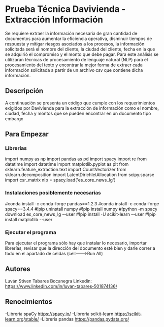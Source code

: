 # Prueba Técnica Davivienda - Extracción Información

Se requiere extraer la información necesaria de gran cantidad de documentos para aumentar la eficiencia operativa, disminuir tiempos de respuesta y mitigar riesgos asociados a los procesos, la información solicitada será el nombre del cliente, la ciudad del cliente, fecha en la que se adquirió el compromiso y el monto que debe pagar. Para este análisis se utilizarán técnicas de procesamiento de lenguaje natural (NLP) para el procesamiento del texto y encontrar la mejor forma de extraer cada información solicitada a partir de un archivo csv que contiene dicha información.

## Descripción

A continuación se presenta un código que cumple con los requerimientos exigidos por Davivienda para la extracción de información como el nombre, ciudad, fecha y montos que se pueden encontrar en un documento tipo embargo

## Para Empezar

### Librerías

import numpy as np
import pandas as pd
import spacy
import re
from datetime import datetime
import matplotlib.pyplot as plt
from sklearn.feature_extraction.text import CountVectorizer
from sklearn.decomposition import LatentDirichletAllocation
from scipy.sparse import csr_matrix
nlp = spacy.load('es_core_news_lg')

### Instalaciones posiblemente necesarias

#conda install -c conda-forge pandas==1.2.3
#conda install -c conda-forge spacy==3.4.4
#!pip uninstall numpy
#!pip install numpy
#!python -m spacy download es_core_news_lg --user
#!pip install -U scikit-learn --user
#!pip install matplotlib --user

### Ejecutar el programa

Para ejecutar el programa sólo hay que instalar lo necesario, importar librerías, revisar que la dirección del documento esté bien y darle correr a todo en el apartado de celdas (cell--->Run All)


## Autores

Luván Stiven Tabares Bocanegra
Linkedin: https://www.linkedin.com/in/luvan-tabares-501874136/


## Renocimientos

-Librería spaCy https://spacy.io/ 
-Librería scikit-learn https://scikit-learn.org/stable/ 
-Librería pandas https://pandas.pydata.org/ 
